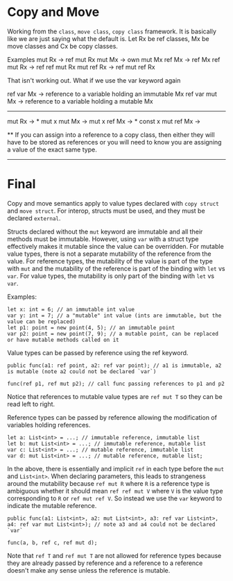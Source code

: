 # Copy and Move

Working from the `class`, `move class`, `copy class` framework.  It is basically like we are just saying what the default is.  Let Rx be ref classes, Mx be move classes and Cx be copy classes.

Examples
mut Rx -> ref mut Rx
mut Mx -> own mut Mx
ref Mx -> ref Mx
ref mut Rx -> ref ref mut Rx
mut ref Rx -> ref mut ref Rx

That isn't working out. What if we use the var keyword again

ref var Mx -> reference to a variable holding an immutable Mx
ref var mut Mx -> reference to a variable holding a mutable Mx

----------------
mut Rx -> * mut x
mut Mx -> mut x
ref Mx -> * const x
mut ref Mx -> 

** If you can assign into a reference to a copy class, then either they will have to be stored as references or you will need to know you are assigning a value of the exact same type. 

--------------------------------
# Final

Copy and move semantics apply to value types declared with `copy struct` and `move struct`.  For interop, structs must be used, and they must be declared `external`.

Structs declared without the `mut` keyword are immutable and all their methods must be immutable.  However, using `var` with a struct type effectively makes it mutable since the value can be overridden.  For mutable value types, there is not a separate mutability of the reference from the value.  For reference types, the mutability of the value is part of the type with `mut` and the mutability of the reference is part of the binding with `let` vs `var`.  For value types, the mutability is only part of the binding with `let` vs `var`.

Examples:

	let x: int = 6; // an immutable int value
	var y: int = 7; // a "mutable" int value (ints are immutable, but the value can be replaced)
	let p1: point = new point(4, 5); // an immutable point
	var p2: point = new point(7, 9); // a mutable point, can be replaced or have mutable methods called on it

Value types can be passed by reference using the ref keyword.

	public func(a1: ref point, a2: ref var point); // a1 is immutable, a2 is mutable (note a2 could not be declared `var`)
	
	func(ref p1, ref mut p2); // call func passing references to p1 and p2
	
Notice that references to mutable value types are `ref mut T` so they can be read left to right.

Reference types can be passed by reference allowing the modification of variables holding references.

	let a: List<int> = ...; // immutable reference, immutable list
	let b: mut List<int> = ...; // immutable reference, mutable list
	var c: List<int> = ...; // mutable reference, immutable list
	var d: mut List<int> = ...; // mutable reference, mutable list;
	
In the above, there is essentially and implicit `ref` in each type before the `mut` and `List<int>`.  When declaring parameters, this leads to strangeness around the mutability because `ref mut R` where `R` is a reference type is ambiguous whether it should mean `ref ref mut V` where `V` is the value type corresponding to `R` or `ref mut ref V`. So instead we use the `var` keyword to indicate the mutable reference.
	
	public func(a1: List<int>, a2: mut List<int>, a3: ref var List<int>, a4: ref var mut List<int>); // note a3 and a4 could not be declared `var`
	
	func(a, b, ref c, ref mut d);
	
	
	
Note that `ref T` and `ref mut T` are not allowed for reference types because they are already passed by reference and a reference to a reference doesn't make any sense unless the reference is mutable.   
